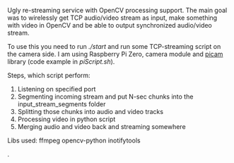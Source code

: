 Ugly re-streaming service with OpenCV processing support. The main goal was to wirelessly get TCP audio/video stream as input, make something with video in OpenCV and be able to output synchronized audio/video stream.

To use this you need to run *./start* and run some TCP-streaming script on the camera side. I am using Raspberry Pi Zero, camera module and  [picam](https://github.com/iizukanao/picam) library (code example in *piScript.sh*).

Steps, which script perform:
1. Listening on specified port
2. Segmenting incoming stream and put N-sec chunks into the input_stream_segments folder
3. Splitting those chunks into audio and video tracks
4. Processing video in python script
5. Merging audio and video back and streaming somewhere

Libs used:
ffmpeg
opencv-python
inotifytools

.
